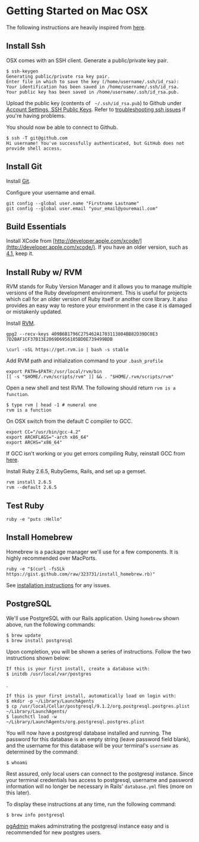 Getting Started on Mac OSX
==========================

The following instructions are heavily inspired from [here](http://help.github.com/mac-set-up-git/).

Install Ssh
-----------

OSX comes with an SSH client. Generate a public/private key pair.

    $ ssh-keygen
    Generating public/private rsa key pair.
    Enter file in which to save the key (/home/username/.ssh/id_rsa):
    Your identification has been saved in /home/username/.ssh/id_rsa.
    Your public key has been saved in /home/username/.ssh/id_rsa.pub.

Upload the public key (contents of ` ~/.ssh/id_rsa.pub`) to Github under [Account Settings, SSH Public Keys](https://github.com/account). Refer to [troubleshooting ssh issues](http://help.github.com/troubleshooting-ssh/) if you're having problems.

You should now be able to connect to Github.

    $ ssh -T git@github.com
    Hi username! You've successfully authenticated, but GitHub does not provide shell access.

Install Git
-----------

Install [Git](http://git-scm.com/download).

Configure your username and email.

    git config --global user.name "Firstname Lastname"
    git config --global user.email "your_email@youremail.com"

Build Essentials
----------------

Install XCode from [http://developer.apple.com/xcode/](http://developer.apple.com/xcode/). If you have an older version, such as [4.1](https://developer.apple.com/downloads/download.action?path=Developer_Tools/xcode_4.1_for_lion/xcode_4.1_for_lion.dmg), keep it.

Install Ruby w/ RVM
-------------------

RVM stands for Ruby Version Manager and it allows you to manage multiple versions of the Ruby development environment. This is useful for projects which call for an older version of Ruby itself or another core library. It also provides an easy way to restore your environment in the case it is damaged or mistakenly updated.

Install [RVM](https://rvm.io/).

    gpg2 --recv-keys 409B6B1796C275462A1703113804BB82D39DC0E3 7D2BAF1CF37B13E2069D6956105BD0E739499BDB

    \curl -sSL https://get.rvm.io | bash -s stable

Add RVM path and initialization command to your `.bash_profile`

    export PATH=$PATH:/usr/local/rvm/bin
    [[ -s "$HOME/.rvm/scripts/rvm" ]] && . "$HOME/.rvm/scripts/rvm"

Open a new shell and test RVM. The following should return `rvm is a function`.

    $ type rvm | head -1 # numeral one
    rvm is a function

On OSX switch from the default C compiler to GCC.

    export CC="/usr/bin/gcc-4.2" 
    export ARCHFLAGS="-arch x86_64"
    export ARCHS="x86_64"

If GCC isn't working or you get errors compiling Ruby, reinstall GCC from [here](https://github.com/kennethreitz/osx-gcc-installer).
	
Install Ruby 2.6.5, RubyGems, Rails, and set up a gemset.

    rvm install 2.6.5
    rvm --default 2.6.5

Test Ruby
---------

    ruby -e "puts :Hello"

Install Homebrew
----------------

Homebrew is a package manager we'll use for a few components. It is highly recommended over MacPorts.

    ruby -e "$(curl -fsSLk https://gist.github.com/raw/323731/install_homebrew.rb)"

See [installation instructions](https://github.com/mxcl/homebrew/wiki/installation) for any issues.

PostgreSQL
----------

We'll use PostgreSQL with our Rails application. Using `homebrew` shown above, run the following commands:

    $ brew update
    $ brew install postgresql

Upon completion, you will be shown a series of instructions. Follow the two instructions shown below:

    If this is your first install, create a database with:
    $ initdb /usr/local/var/postgres

.

    If this is your first install, automatically load on login with:
    $ mkdir -p ~/Library/LaunchAgents
    $ cp /usr/local/Cellar/postgresql/9.1.2/org.postgresql.postgres.plist ~/Library/LaunchAgents/
    $ launchctl load -w ~/Library/LaunchAgents/org.postgresql.postgres.plist

You will now have a postgresql database installed and running. The password for this database is an empty string (leave password field blank), and the username for this database will be your terminal's `username` as determined by the command:

    $ whoami

Rest assured, only local users can connect to the postgresql instance. Since your terminal credentials has access to postgresql, username and password information will no longer be necessary in Rails' `database.yml` files (more on this later).

To display these instructions at any time, run the following command:

    $ brew info postgresql

[pgAdmin](http://www.pgadmin.org/download/macosx.php) makes adminstrating the postgresql instance easy and is recommended for new postgres users.
